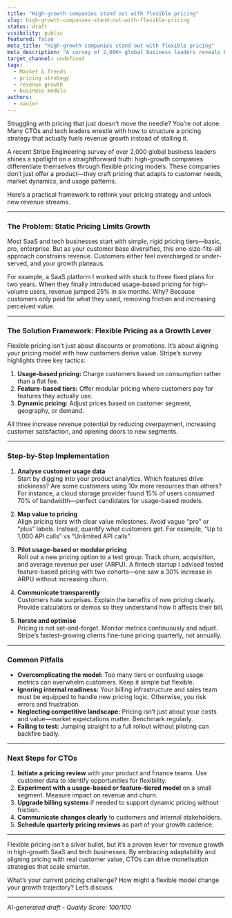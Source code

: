 ```yaml
---
title: "High-growth companies stand out with flexible pricing"
slug: high-growth-companies-stand-out-with-flexible-pricing
status: draft
visibility: public
featured: false
meta_title: "High-growth companies stand out with flexible pricing"
meta_description: "A survey of 2,000+ global business leaders reveals how the fastest-growing companies are approaching pricing differently to drive revenue."
target_channel: undefined
tags:
  - Market & Trends
  - pricing strategy
  - revenue growth
  - business models
authors:
  - xavier
---
```


Struggling with pricing that just doesn’t move the needle? You’re not alone. Many CTOs and tech leaders wrestle with how to structure a pricing strategy that actually fuels revenue growth instead of stalling it.

A recent Stripe Engineering survey of over 2,000 global business leaders shines a spotlight on a straightforward truth: high-growth companies differentiate themselves through flexible pricing models. These companies don’t just offer a product—they craft pricing that adapts to customer needs, market dynamics, and usage patterns.

Here’s a practical framework to rethink your pricing strategy and unlock new revenue streams.

---

### The Problem: Static Pricing Limits Growth

Most SaaS and tech businesses start with simple, rigid pricing tiers—basic, pro, enterprise. But as your customer base diversifies, this one-size-fits-all approach constrains revenue. Customers either feel overcharged or under-served, and your growth plateaus.

For example, a SaaS platform I worked with stuck to three fixed plans for two years. When they finally introduced usage-based pricing for high-volume users, revenue jumped 25% in six months. Why? Because customers only paid for what they used, removing friction and increasing perceived value.

---

### The Solution Framework: Flexible Pricing as a Growth Lever

Flexible pricing isn’t just about discounts or promotions. It’s about aligning your pricing model with how customers derive value. Stripe’s survey highlights three key tactics:

1. **Usage-based pricing:** Charge customers based on consumption rather than a flat fee.
2. **Feature-based tiers:** Offer modular pricing where customers pay for features they actually use.
3. **Dynamic pricing:** Adjust prices based on customer segment, geography, or demand.

All three increase revenue potential by reducing overpayment, increasing customer satisfaction, and opening doors to new segments.

---

### Step-by-Step Implementation

1. **Analyse customer usage data**  
   Start by digging into your product analytics. Which features drive stickiness? Are some customers using 10x more resources than others? For instance, a cloud storage provider found 15% of users consumed 70% of bandwidth—perfect candidates for usage-based models.

2. **Map value to pricing**  
   Align pricing tiers with clear value milestones. Avoid vague “pro” or “plus” labels. Instead, quantify what customers get. For example, “Up to 1,000 API calls” vs “Unlimited API calls”.

3. **Pilot usage-based or modular pricing**  
   Roll out a new pricing option to a test group. Track churn, acquisition, and average revenue per user (ARPU). A fintech startup I advised tested feature-based pricing with two cohorts—one saw a 30% increase in ARPU without increasing churn.

4. **Communicate transparently**  
   Customers hate surprises. Explain the benefits of new pricing clearly. Provide calculators or demos so they understand how it affects their bill.

5. **Iterate and optimise**  
   Pricing is not set-and-forget. Monitor metrics continuously and adjust. Stripe’s fastest-growing clients fine-tune pricing quarterly, not annually.

---

### Common Pitfalls

- **Overcomplicating the model:** Too many tiers or confusing usage metrics can overwhelm customers. Keep it simple but flexible.
- **Ignoring internal readiness:** Your billing infrastructure and sales team must be equipped to handle new pricing logic. Otherwise, you risk errors and frustration.
- **Neglecting competitive landscape:** Pricing isn’t just about your costs and value—market expectations matter. Benchmark regularly.
- **Failing to test:** Jumping straight to a full rollout without piloting can backfire badly.

---

### Next Steps for CTOs

1. **Initiate a pricing review** with your product and finance teams. Use customer data to identify opportunities for flexibility.
2. **Experiment with a usage-based or feature-tiered model** on a small segment. Measure impact on revenue and churn.
3. **Upgrade billing systems** if needed to support dynamic pricing without friction.
4. **Communicate changes clearly** to customers and internal stakeholders.
5. **Schedule quarterly pricing reviews** as part of your growth cadence.

---

Flexible pricing isn’t a silver bullet, but it’s a proven lever for revenue growth in high-growth SaaS and tech businesses. By embracing adaptability and aligning pricing with real customer value, CTOs can drive monetisation strategies that scale smarter.

What’s your current pricing challenge? How might a flexible model change your growth trajectory? Let’s discuss.

---

*AI-generated draft - Quality Score: 100/100*